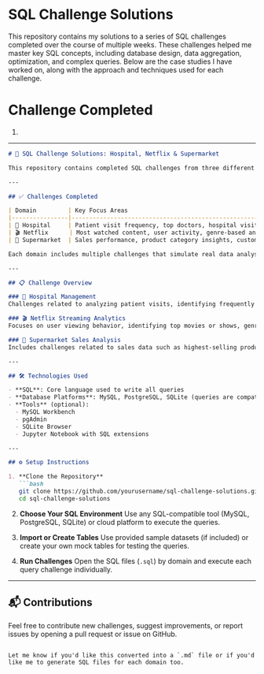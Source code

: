 # SQL Challenge Solutions
This repository contains my solutions to a series of SQL challenges completed over the course of multiple weeks. These challenges helped me master key SQL concepts, including database design, data aggregation, optimization, and complex queries. Below are the case studies I have worked on, along with the approach and techniques used for each challenge.

#  Challenge Completed
  1.

---

````markdown
# 🧠 SQL Challenge Solutions: Hospital, Netflix & Supermarket

This repository contains completed SQL challenges from three different real-world domains. These challenges focus on solving common business problems using SQL and aim to strengthen SQL query skills through practical, scenario-based tasks.

---

## ✅ Challenges Completed

| Domain         | Key Focus Areas                                        |
|----------------|--------------------------------------------------------|
| 🏥 Hospital     | Patient visit frequency, top doctors, hospital visit trends |
| 🎬 Netflix      | Most watched content, user activity, genre-based analytics |
| 🛒 Supermarket  | Sales performance, product category insights, customer spending behavior |

Each domain includes multiple challenges that simulate real data analysis situations.

---

## 📋 Challenge Overview

### 🏥 Hospital Management
Challenges related to analyzing patient visits, identifying frequently visiting patients, top-performing doctors, and overall hospital usage trends.

### 🎬 Netflix Streaming Analytics
Focuses on user viewing behavior, identifying top movies or shows, genre popularity, and understanding peak user activity periods.

### 🛒 Supermarket Sales Analysis
Includes challenges related to sales data such as highest-selling product categories, monthly revenue trends, and customer shopping patterns.

---

## 🛠️ Technologies Used

- **SQL**: Core language used to write all queries
- **Database Platforms**: MySQL, PostgreSQL, SQLite (queries are compatible with most relational databases)
- **Tools** (optional): 
  - MySQL Workbench
  - pgAdmin
  - SQLite Browser
  - Jupyter Notebook with SQL extensions

---

## ⚙️ Setup Instructions

1. **Clone the Repository**
   ```bash
   git clone https://github.com/yourusername/sql-challenge-solutions.git
   cd sql-challenge-solutions
````

2. **Choose Your SQL Environment**
   Use any SQL-compatible tool (MySQL, PostgreSQL, SQLite) or cloud platform to execute the queries.

3. **Import or Create Tables**
   Use provided sample datasets (if included) or create your own mock tables for testing the queries.

4. **Run Challenges**
   Open the SQL files (`.sql`) by domain and execute each query challenge individually.

---

## 📬 Contributions

Feel free to contribute new challenges, suggest improvements, or report issues by opening a pull request or issue on GitHub.

```

Let me know if you'd like this converted into a `.md` file or if you'd like me to generate SQL files for each domain too.
```
